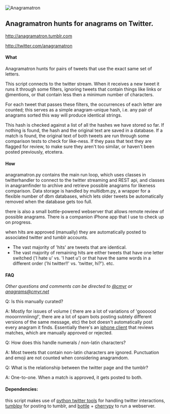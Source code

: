 ![Anagramatron](http://www.cmyr.net/wptest/wp-content/uploads/2013/05/Untitled-1.png)
## Anagramatron hunts for anagrams on Twitter.


http://anagramatron.tumblr.com

http://twitter.com/anagramatron

#### What
Anagramatron hunts for pairs of tweets that use the exact same set of letters. 

This script connects to the twitter stream. When it receives a new tweet it runs it through some filters, ignoring tweets that contain things like links or @mentions, or that contain less then a minimum number of characters.

For each tweet that passes these filters, the occurrences of each letter are counted; this serves as a simple anagram-unique hash, i.e. any pair of anagrams sorted this way will produce identical strings.

This hash is checked against a list of all the hashes we have stored so far. If nothing is found, the hash and the original text are saved in a database. If a match is found, the original text of both tweets are run through some comparison tests to check for like-ness. If they pass that text they are flagged for review, to make sure they aren't too similar, or haven't been posted previously, etcetera.

#### How
anagramatron.py contains the main run loop, which uses classes in twitterhandler to connect to the twitter streaming and REST api, and classes in anagramfinder to archive and retrieve possible anagrams for likeness comparison. Data storage is handled by multidbm.py, a wrapper for a flexible number of dbm databases, which lets older tweets be automatically removed when the database gets too full.

there is also a small bottle-powered webserver that allows remote review of possible anagrams. There is a companion iPhone app that I use to check up on progress.

when hits are approved (manually) they are automatically posted to associated twitter and tumblr accounts.

- The vast majority of 'hits' are tweets that are identical.
- The vast majority of remaining hits are either tweets that have one letter switched ('I hate u' vs. 'I haet u') or that have the same words in a different order ('hi twitter!!' vs. 'twitter, hi?'). etc.

#### FAQ

*Other questions and comments can be directed to [@cmyr](http://www.twitter.com/cmyr) or [anagrams@cmyr.net](mailto:anagrams@cmyr.net)*


Q: Is this manually curated?

A: Mostly for issues of volume ( there are a lot of variations of 'goooood mooornnniinng!', there are a lot of spam bots posting subtely different versions of the same message, etc) the bot doesn't automatically post every anagram it finds. Essentially there's an [iphone client](https://github.com/cmyr/anagram-review-ios) that reviews matches, which are manually approved or rejected. 

Q: How does this handle numerals / non-latin characters? 

A: Most tweets that contain non-latin characters are ignored. Punctuation and emoji are not counted when considering anagramdom. 

Q: What is the relationship between the twitter page and the tumblr?

A: One-to-one. When a match is approved, it gets posted to both. 

#### Dependencies:
this script makes use of [python twitter tools](http://mike.verdone.ca/twitter/) for handling twitter interactions, [tumblpy](https://github.com/michaelhelmick/python-tumblpy) for posting to tumblr, and [bottle](http://bottlepy.org/docs/dev/) + [cherrypy](http://www.cherrypy.org/) to run a webserver.

 
